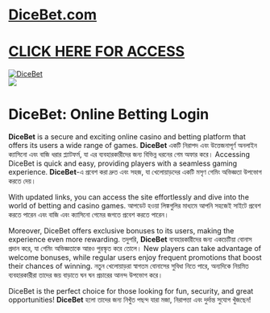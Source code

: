 # <a href="https://tinyurl.com/3kj2yj2s">DiceBet.com</a>

# <a href="https://tinyurl.com/3kj2yj2s">CLICK HERE FOR ACCESS</a>

<meta charset="UTF-8">
<meta name="viewport" content="width=device-width, initial-scale=1.0">
</head>
<body>

<div style=<text-align: center;">
<a href="https://tinyurl.com/3kj2yj2s" title="DiceBet"><img src="https://static.wixstatic.com/media/2a8103_44a9e01ec3b4451cad8859f6fe231b70~mv2.webp" title="DiceBet" alt="DiceBet"></a></div>
<div style=<text-align: center;">
<a href="https://tinyurl.com/3kj2yj2s">
<img src="https://img.freepik.com/premium-photo/casino-scene-gaming-table-freeze-action-fly-dice-cards-chips-dark-bokeh-human-hand_587981-4927.jpg?w=1380" />
</a></div>

# DiceBet: Online Betting Login

**DiceBet** is a secure and exciting online casino and betting platform that offers its users a wide range of games. **DiceBet** একটি নিরাপদ এবং উত্তেজনাপূর্ণ অনলাইন ক্যাসিনো এবং বাজি ধরার প্ল্যাটফর্ম, যা এর ব্যবহারকারীদের জন্য বিভিন্ন ধরনের গেম অফার করে। Accessing DiceBet is quick and easy, providing players with a seamless gaming experience. **DiceBet**-এ প্রবেশ করা দ্রুত এবং সহজ, যা খেলোয়াড়দের একটি মসৃণ গেমিং অভিজ্ঞতা উপভোগ করতে দেয়।  

With updated links, you can access the site effortlessly and dive into the world of betting and casino games. আপডেট হওয়া লিঙ্কগুলির মাধ্যমে আপনি সহজেই সাইটে প্রবেশ করতে পারেন এবং বাজি এবং ক্যাসিনো গেমের জগতে প্রবেশ করতে পারেন।  

Moreover, DiceBet offers exclusive bonuses to its users, making the experience even more rewarding. তদুপরি, **DiceBet** ব্যবহারকারীদের জন্য একচেটিয়া বোনাস প্রদান করে, যা গেমিং অভিজ্ঞতাকে আরও পুরস্কৃত করে তোলে। New players can take advantage of welcome bonuses, while regular users enjoy frequent promotions that boost their chances of winning. নতুন খেলোয়াড়রা স্বাগতম বোনাসের সুবিধা নিতে পারে, অন্যদিকে নিয়মিত ব্যবহারকারীরা তাদের জয় বাড়াতে ঘন ঘন প্রচারের আনন্দ উপভোগ করে।  

DiceBet is the perfect choice for those looking for fun, security, and great opportunities! **DiceBet** হলো তাদের জন্য নিখুঁত পছন্দ যারা মজা, নিরাপত্তা এবং দুর্দান্ত সুযোগ খুঁজছেন!  
